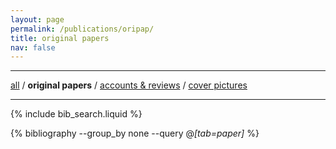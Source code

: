 ```yaml
---
layout: page
permalink: /publications/oripap/
title: original papers
nav: false
---
```


<hr/>

[all](https://wongzit.github.io/publications/) / **original papers** / [accounts & reviews](https://wongzit.github.io/publications/reviews/) / [cover pictures](https://wongzit.github.io/publications/cover/)

<hr/>

<!-- _pages/publications.md -->

<!-- Bibsearch Feature -->

{% include bib_search.liquid %}

<div class="publications">

{% bibliography --group_by none --query @*[tab=paper]* %}

</div>

